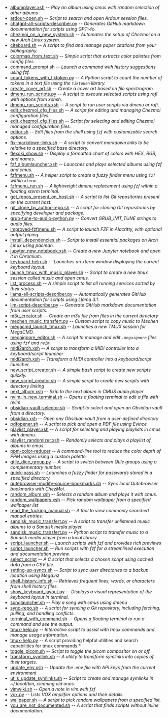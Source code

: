 - [albumplayer.xsh](scripts/albumplayer.xsh.md) -- *Play an album using cmus with random selection of other albums*
- [ardour-open.sh](scripts/ardour-open.sh.md) -- *Script to search and open Ardour session files.*
- [chatgpt-all-scripts-describer.py](scripts/chatgpt-all-scripts-describer.py.md) -- *Generates GitHub markdown documentation for scripts using GPT-4o.*
- [chezmoi_on_a_new_system.sh](scripts/chezmoi_on_a_new_system.sh.md) -- *Automates the setup of Chezmoi on a new Arch Linux system.*
- [citeboard.sh](scripts/citeboard.sh.md) -- *A script to find and manage paper citations from your bibliography.*
- [colormap_from_text.sh](scripts/colormap_from_text.sh.md) -- *Simple script that extracts color palettes from config files*
- [command_prompt.sh](scripts/command_prompt.sh.md) -- *Launch a command with history suggestions using fzf.*
- [count_tokens_with_tiktoken.py](scripts/count_tokens_with_tiktoken.py.md) -- *A Python script to count the number of tokens in a text file using the `tiktoken` library.*
- [create_cover_art.sh](scripts/create_cover_art.sh.md) -- *Create a cover art based on file spectrogram.*
- [dmenu_run_scripts.py](scripts/dmenu_run_scripts.py.md) -- *A script to execute selected scripts using rofi with options from xonsh.*
- [dmenu_run_scripts.xsh](scripts/dmenu_run_scripts.xsh.md) -- *A script to run user scripts via dmenu or rofi.*
- [edit_chezmoi_cfg_files.sh](scripts/edit_chezmoi_cfg_files.sh.md) -- *A script for editing and managing Chezmoi configuration files.*
- [edit_chezmoi_cfg_files.sh](scripts/edit_chezmoi_cfg_files.sh.md) -- *Script for selecting and editing Chezmoi managed configuration files.*
- [editor.sh](scripts/editor.sh.md) -- *Edit files from the shell using fzf with customizable search options.*
- [fix-markdown-links.sh](scripts/fix-markdown-links.sh.md) -- *A script to convert markdown links to be relative to a specified base directory.*
- [flexoki_show.sh](scripts/flexoki_show.sh.md) -- *Display a formatted chart of colors with HEX, RGB, and names.*
- [fzf_albumlauncher.xsh](scripts/fzf_albumlauncher.xsh.md) -- *Launches and plays selected albums using fzf and cmus.*
- [fzfmenu.sh](scripts/fzfmenu.sh.md) -- *A helper script to create a fuzzy finder menu using `fzf` within `xterm`.*
- [fzfmenu_run.sh](scripts/fzfmenu_run.sh.md) -- *A lightweight dmenu replacement using fzf within a floating xterm terminal.*
- [get_repos_present_on_host.sh](scripts/get_repos_present_on_host.sh.md) -- *A script to list Git repositories present on the current host.*
- [git_clone_by_author-repo.sh](scripts/git_clone_by_author-repo.sh.md) -- *A script for cloning Git repositories by specifying developer and package.*
- [grub-tune-to-audio-python.py](scripts/grub-tune-to-audio-python.py.md) -- *Convert GRUB_INIT_TUNE strings to audio files.*
- [improved-fzfmenu.sh](scripts/improved-fzfmenu.sh.md) -- *A script to launch FZF in Alacritty, with optional output piping.*
- [install_dependencies.sh](scripts/install_dependencies.sh.md) -- *Script to install essential packages on Arch Linux using pacman.*
- [jupyter_new_notebook.xsh](scripts/jupyter_new_notebook.xsh.md) -- *Create a new Jupyter notebook and open it in Chromium.*
- [keyboard-help.sh](scripts/keyboard-help.sh.md) -- *Launches an xterm window displaying the current keyboard layout.*
- [launch_tmux_with_music_player.sh](scripts/launch_tmux_with_music_player.sh.md) -- *Script to create a new tmux session called music and open cmus.*
- [list_process.sh](scripts/list_process.sh.md) -- *A simple script to list all running services sorted by their status.*
- [llama-all-scripts-describer.py](scripts/llama-all-scripts-describer.py.md) -- *Automatically generates GitHub documentation for scripts using Llama 3.1.*
- [llm-script-describer.py](scripts/llm-script-describer.py.md) -- *Generate GitHub markdown documentation from user scripts.*
- [m3u_creator.sh](scripts/m3u_creator.sh.md) -- *Create an m3u file from files in the current directory*
- [mechen_music_transfert.py](scripts/mechen_music_transfert.py.md) -- *Custom script to copy music to Mechen*
- [megacmd_launch_tmux.sh](scripts/megacmd_launch_tmux.sh.md) -- *Launches a new TMUX session for MegaCMD.*
- [megaignore_editor.sh](scripts/megaignore_editor.sh.md) -- *A script to manage and edit `.megaignore` files using `fzf` and `nvim`.*
- [midi2arch.xsh](scripts/midi2arch.xsh.md) -- *A script to transform a MIDI controller into a keyboard/script launcher*
- [midi2arch.xsh](scripts/midi2arch.xsh.md) -- *Transform a MIDI controller into a keyboard/script launcher.*
- [new_script_creator.sh](scripts/new_script_creator.sh.md) -- *A simple bash script to create new scripts quickly.*
- [new_script_creator.sh](scripts/new_script_creator.sh.md) -- *A simple script to create new scripts with directory linking*
- [next_album.xsh](scripts/next_album.xsh.md) -- *Skip to the next album in CMUS audio player*
- [nvim_in_new_terminal.sh](scripts/nvim_in_new_terminal.sh.md) -- *Opens a floating terminal to edit a file with nvim*
- [obsidian-vault-selector.sh](scripts/obsidian-vault-selector.sh.md) -- *Script to select and open an Obsidian vault from a directory.*
- [obsidian.xsh](scripts/obsidian.xsh.md) -- *Open any Obsidian vault from a user-defined directory*
- [pdfopener.sh](scripts/pdfopener.sh.md) -- *A script to pick and open a PDF file using Evince*
- [playlist_player.xsh](scripts/playlist_player.xsh.md) -- *A script for selecting and playing playlists in cmus with dmenu.*
- [playlist_randomizer.xsh](scripts/playlist_randomizer.xsh.md) -- *Randomly selects and plays a playlist of albums in cmus.*
- [ppm-color-reducer](scripts/ppm-color-reducer.md) -- *A command-line tool to reduce the color depth of PPM images using a custom palette.*
- [qtile_dice_group.py](scripts/qtile_dice_group.py.md) -- *A script to switch between Qtile groups using a complementary number.*
- [quick-pass.sh](scripts/quick-pass.sh.md) -- *Launches a fuzzy finder for passwords stored in a specified directory.*
- [qutebrowser-modify-source-bookmarks.sh](scripts/qutebrowser-modify-source-bookmarks.sh.md) -- *Sync local Qutebrowser bookmarks with ChezMoi.*
- [random_album.xsh](scripts/random_album.xsh.md) -- *Selects a random album and plays it with cmus.*
- [random_wallpapers.xsh](scripts/random_wallpapers.xsh.md) -- *Pick random wallpaper from a specified wallpaper list*
- [read_the_fucking_manual.sh](scripts/read_the_fucking_manual.sh.md) -- *A tool to view commonly searched manual entries.*
- [sandisk_music_transfert.py](scripts/sandisk_music_transfert.py.md) -- *A script to transfer unlistened music albums to a Sandisk media player.*
- [sandisk_music_transfert.py](scripts/sandisk_music_transfert.py.md) -- *Python script to transfer music to a Sandisk media player from a local library.*
- [script_launcher.sh](scripts/script_launcher.sh.md) -- *Launch scripts with fzf and provides rich previews*
- [script_launcher.sh](scripts/script_launcher.sh.md) -- *Run scripts with fzf for a streamlined execution and documentation preview.*
- [select_script](scripts/select_script.md) -- *A C script that selects a chosen script using cached data from a CSV file.*
- [setting-up-syncs.sh](scripts/setting-up-syncs.sh.md) -- *Script to sync user directories to a backup location using Mega.nz*
- [shell_history_info.sh](scripts/shell_history_info.sh.md) -- *Retrieves frequent lines, words, or characters from shell history files.*
- [show_keyboard_layout.py](scripts/show_keyboard_layout.py.md) -- *Displays a visual representation of the keyboard layout in terminal.*
- [songlauncher.sh](scripts/songlauncher.sh.md) -- *Play a song with cmus using dmenu*
- [sync-repo.sh](scripts/sync-repo.sh.md) -- *A script for syncing a Git repository, including fetching, pulling, and handling conflicts.*
- [terminal_with_command.sh](scripts/terminal_with_command.sh.md) -- *Opens a floating terminal to run a command and see the output.*
- [tmux-help.py](scripts/tmux-help.py.md) -- *Interactive script to assist with tmux commands and manage usage information.*
- [tmux-help.py](scripts/tmux-help.py.md) -- A script providing helpful utilities and search capabilities for tmux commands.*
- [toggle_picom.sh](scripts/toggle_picom.sh.md) -- *Script to toggle the picom compositor on or off.*
- [transform_symlink.sh](scripts/transform_symlink.sh.md) -- *A utility to transform symlinks into copies of their targets.*
- [update_env.xsh](scripts/update_env.xsh.md) -- *Update the .env file with API keys from the current environment*
- [utils_update_symlinks.sh](scripts/utils_update_symlinks.sh.md) -- *Script to create and manage symlinks in ~/.local/bin, cleaning old ones.*
- [vimwiki.sh](scripts/vimwiki.sh.md) -- *Open a note in vim with fzf*
- [vox.py](scripts/vox.py.md) -- *Lists VOX amplifier options and their details.*
- [wallpaper.sh](scripts/wallpaper.sh.md) -- *A script to pick random wallpapers from a specified list.*
- [you_are_not_documented.sh](scripts/you_are_not_documented.sh.md) -- *A script that finds scripts without inline documentation.*
